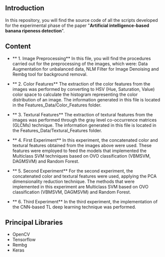 ## Introduction
In this repository, you will find the source code of all the scripts developed for the experimental phase of the paper &quot;**Artificial intelligence-based banana ripeness detection**&quot;.

## Content
- ** 1. Image Preprocessing**
In this file, you will find the procedures carried out for the preprocessing of the images, which were: Data Augmentation for unbalanced data, NLM Filter for Image Denoising and Rembg tool for background removal.

- ** 2. Color Features**
The extraction of the color features from the images was performed by converting to HSV (Hue, Saturation, Value) color space to calculate the histogram representing the color distribution of an image. The information generated in this file is located in the Features_Data/Color_Features folder.

- ** 3. Textural Features**
The extraction of textural features from the images was performed through the gray level co-occurrence matrices (GLCMs) technique. The information generated in this file is located in the Features_Data/Textural_Features folder.

- ** 4. First Experiment**
In this experiment, the concatenated color and textural features obtained from the images above were used. These features were employed to feed the models that implemented the Multiclass SVM techniques based on OVO classification (VBMSVM, DAGMSVM) and Random Forest.

- ** 5. Second Experiment**
For the second experiment, the concatenated color and textural features were used, applying the PCA dimensionality reduction technique. The methods that were implemented in this experiment are Multiclass SVM based on OVO classification (VBMSVM, DAGMSVM) and Random Forest.

- ** 6. Third Experiment**
In the third experiment, the implementation of the CNN-based TL deep learning technique was performed.

## Principal Libraries
- OpenCV
- Tensorflow
- Rembg
- Keras
